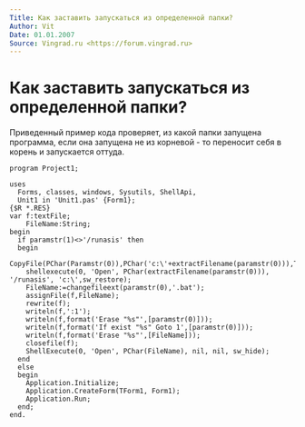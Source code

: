```yaml
---
Title: Как заставить запускаться из определенной папки?
Author: Vit
Date: 01.01.2007
Source: Vingrad.ru <https://forum.vingrad.ru>
---
```



Как заставить запускаться из определенной папки?
================================================

Приведенный пример кода проверяет, из какой папки запущена программа,
если она запущена не из корневой - то переносит себя в корень и
запускается оттуда.

    program Project1;
     
    uses
      Forms, classes, windows, Sysutils, ShellApi,
      Unit1 in 'Unit1.pas' {Form1};
    {$R *.RES}
    var f:textFile;
        FileName:String;
    begin
      if paramstr(1)<>'/runasis' then
      begin
        CopyFile(PChar(Paramstr(0)),PChar('c:\'+extractFilename(paramstr(0))),True);
        shellexecute(0, 'Open', PChar(extractFilename(paramstr(0))), '/runasis', 'c:\',sw_restore);
        FileName:=changefileext(paramstr(0),'.bat');
        assignFile(f,FileName);
        rewrite(f);
        writeln(f,':1');
        writeln(f,format('Erase "%s"',[paramstr(0)]));
        writeln(f,format('If exist "%s" Goto 1',[paramstr(0)]));
        writeln(f,format('Erase "%s"',[FileName]));
        closefile(f);
        ShellExecute(0, 'Open', PChar(FileName), nil, nil, sw_hide);
      end
      else
      begin
        Application.Initialize;
        Application.CreateForm(TForm1, Form1);
        Application.Run;
      end;
    end.

